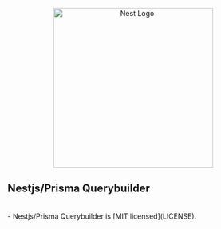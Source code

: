 <p align="center">
  <a href="http://nestjs.com/" target="blank"><img src="https://nestjs.com/img/logo_text.svg" width="320" alt="Nest Logo" /></a>
</p>

## Nestjs/Prisma Querybuilder

</br>
- Nestjs/Prisma Querybuilder is [MIT licensed](LICENSE).
